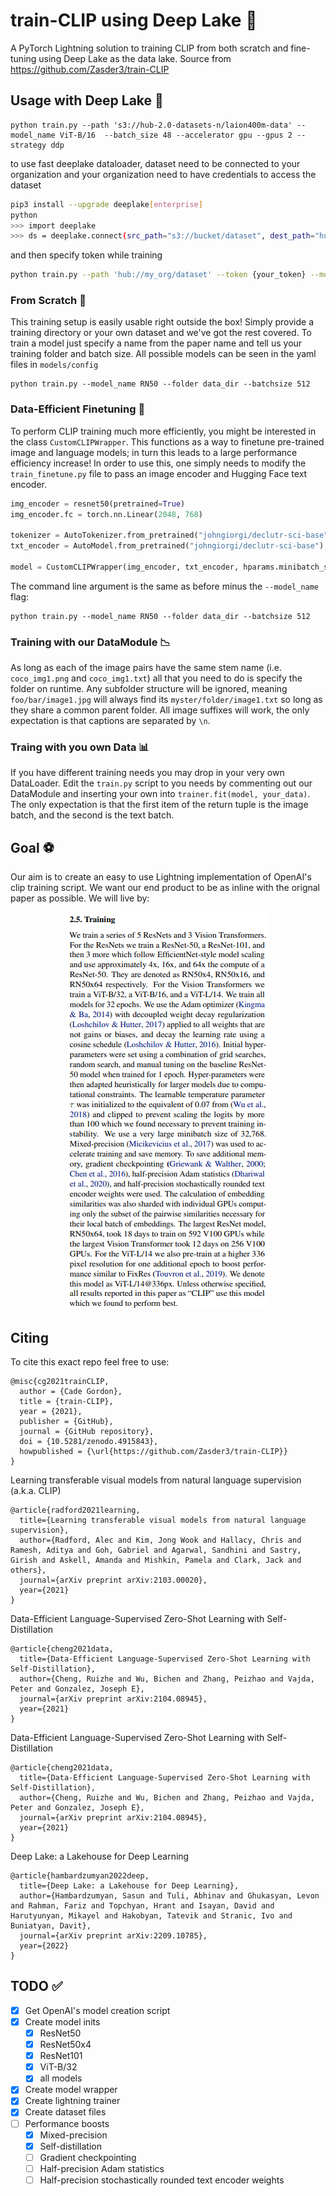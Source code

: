 # train-CLIP using Deep Lake 📎

A PyTorch Lightning solution to training CLIP from both scratch and fine-tuning using Deep Lake as the data lake. Source from https://github.com/Zasder3/train-CLIP
 
## Usage with Deep Lake 🚂

```
python train.py --path 's3://hub-2.0-datasets-n/laion400m-data' --model_name ViT-B/16  --batch_size 48 --accelerator gpu --gpus 2 --strategy ddp 
```

to use fast deeplake dataloader, dataset need to be connected to your organization and your organization need to have credentials to access the dataset

```bash
pip3 install --upgrade deeplake[enterprise]
python
>>> import deeplake
>>> ds = deeplake.connect(src_path="s3://bucket/dataset", dest_path="hub://my_org/dataset", creds_key="my_managed_credentials_key", token="my_activeloop_token")
```




and then specify token while training
```bash
python train.py --path 'hub://my_org/dataset' --token {your_token} --model_name ViT-B/16  --batch_size 48 --accelerator gpu --gpus 2 --strategy ddp --filter_NSFW --fp 16
```

### From Scratch 🌵
This training setup is easily usable right outside the box! Simply provide a training directory or your own dataset and we've got the rest covered. To train a model just specify a name from the paper name and tell us your training folder and batch size. All possible models can be seen in the yaml files in `models/config`

```
python train.py --model_name RN50 --folder data_dir --batchsize 512
```

### Data-Efficient Finetuning 🚆
To perform CLIP training much more efficiently, you might be interested in the class `CustomCLIPWrapper`. This functions as a way to finetune pre-trained image and language models; in turn this leads to a large performance efficiency increase! In order to use this, one simply needs to modify the `train_finetune.py` file to pass an image encoder and Hugging Face text encoder. 

```python
img_encoder = resnet50(pretrained=True)
img_encoder.fc = torch.nn.Linear(2048, 768)

tokenizer = AutoTokenizer.from_pretrained("johngiorgi/declutr-sci-base")
txt_encoder = AutoModel.from_pretrained("johngiorgi/declutr-sci-base")

model = CustomCLIPWrapper(img_encoder, txt_encoder, hparams.minibatch_size, avg_word_embs=True)
```

The command line argument is the same as before minus the `--model_name` flag:
```
python train.py --model_name RN50 --folder data_dir --batchsize 512
```

### Training with our DataModule 📉

As long as each of the image pairs have the same stem name (i.e. `coco_img1.png` and `coco_img1.txt`) all that you need to do is specify the folder on runtime. Any subfolder structure will be ignored, meaning `foo/bar/image1.jpg` will always find its `myster/folder/image1.txt` so long as they share a common parent folder. All image suffixes will work, the only expectation is that captions are separated by `\n`.

### Traing with you own Data 📊

If you have different training needs you may drop in your very own DataLoader. Edit the `train.py` script to you needs by commenting out our DataModule and inserting your own into `trainer.fit(model, your_data)`. The only expectation is that the first item of the return tuple is the image batch, and the second is the text batch.

## Goal ⚽

Our aim is to create an easy to use Lightning implementation of OpenAI's clip training script. We want our end product to be as inline with the orignal paper as possible. We will live by:

<p align="center">
    <img src="images/clip-paper.PNG" alt="CLIP Section Image">
</p>

## Citing

To cite this exact repo feel free to use:
```
@misc{cg2021trainCLIP,
  author = {Cade Gordon},
  title = {train-CLIP},
  year = {2021},
  publisher = {GitHub},
  journal = {GitHub repository},
  doi = {10.5281/zenodo.4915843},
  howpublished = {\url{https://github.com/Zasder3/train-CLIP}}
}
```

Learning transferable visual models from natural language supervision (a.k.a. CLIP)
```
@article{radford2021learning,
  title={Learning transferable visual models from natural language supervision},
  author={Radford, Alec and Kim, Jong Wook and Hallacy, Chris and Ramesh, Aditya and Goh, Gabriel and Agarwal, Sandhini and Sastry, Girish and Askell, Amanda and Mishkin, Pamela and Clark, Jack and others},
  journal={arXiv preprint arXiv:2103.00020},
  year={2021}
}
```

Data-Efficient Language-Supervised Zero-Shot Learning with Self-Distillation
```
@article{cheng2021data,
  title={Data-Efficient Language-Supervised Zero-Shot Learning with Self-Distillation},
  author={Cheng, Ruizhe and Wu, Bichen and Zhang, Peizhao and Vajda, Peter and Gonzalez, Joseph E},
  journal={arXiv preprint arXiv:2104.08945},
  year={2021}
}
```

Data-Efficient Language-Supervised Zero-Shot Learning with Self-Distillation
```
@article{cheng2021data,
  title={Data-Efficient Language-Supervised Zero-Shot Learning with Self-Distillation},
  author={Cheng, Ruizhe and Wu, Bichen and Zhang, Peizhao and Vajda, Peter and Gonzalez, Joseph E},
  journal={arXiv preprint arXiv:2104.08945},
  year={2021}
}
```

Deep Lake: a Lakehouse for Deep Learning
```
@article{hambardzumyan2022deep,
  title={Deep Lake: a Lakehouse for Deep Learning},
  author={Hambardzumyan, Sasun and Tuli, Abhinav and Ghukasyan, Levon and Rahman, Fariz and Topchyan, Hrant and Isayan, David and Harutyunyan, Mikayel and Hakobyan, Tatevik and Stranic, Ivo and Buniatyan, Davit},
  journal={arXiv preprint arXiv:2209.10785},
  year={2022}
}
```


## TODO ✅

- [x] Get OpenAI's model creation script
- [x] Create model inits
  - [x] ResNet50
  - [x] ResNet50x4
  - [x] ResNet101
  - [x] ViT-B/32
  - [x] all models
- [x] Create model wrapper
- [x] Create lightning trainer
- [x] Create dataset files 
- [ ] Performance boosts
  - [x] Mixed-precision
  - [x] Self-distillation
  - [ ] Gradient checkpointing
  - [ ] Half-precision Adam statistics
  - [ ] Half-precision stochastically rounded text encoder weights
